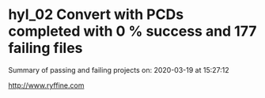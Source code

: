 # hyl_02 Convert with PCDs completed with 0 % success and 177 failing files

Summary of passing and failing projects on: 2020-03-19 at 15:27:12

http://www.ryffine.com
